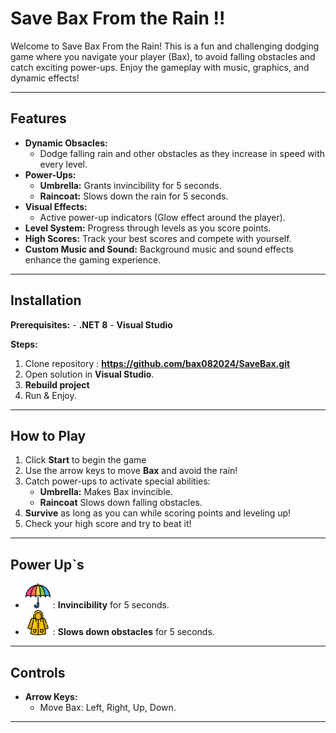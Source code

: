 # Save Bax From the Rain !!

Welcome to Save Bax From the Rain! 
This is a fun and challenging dodging game where you navigate your player (Bax),
to avoid falling obstacles and catch exciting power-ups. 
Enjoy the gameplay with music, graphics, and dynamic effects!

---

## Features

- **Dynamic Obsacles:**
	- Dodge falling rain and other obstacles as they increase in speed with every level.
- **Power-Ups:**
	- **Umbrella:** Grants invincibility for 5 seconds.
	- **Raincoat:** Slows down the rain for 5 seconds.
- **Visual Effects:**
	- Active power-up indicators (Glow effect around the player).
- **Level System:** Progress through levels as you score points.
- **High Scores:** Track your best scores and compete with yourself.
- **Custom Music and Sound:** Background music and sound effects enhance the gaming experience.

---

## Installation

**Prerequisites:**
	- **.NET 8**
	- **Visual Studio**

**Steps:**

1. Clone repository : **https://github.com/bax082024/SaveBax.git**
2. Open solution in **Visual Studio**.
3. **Rebuild project**
4. Run & Enjoy.

---

## How to Play

1. Click **Start** to begin the game
2. Use the arrow keys to move **Bax** and avoid the rain!
3. Catch power-ups to activate special abilities:
	- **Umbrella:** Makes Bax invincible.
	- **Raincoat** Slows down falling obstacles.
4. **Survive** as long as you can while scoring points and leveling up!
5. Check your high score and try to beat it!

---

## Power Up`s
- <img src="Images/umbrella.png" alt="1" width="40"> : **Invincibility** for 5 seconds.
- <img src="Images/raincoat.png" alt="1" width="40"> : **Slows down obstacles** for 5 seconds.

---

## Controls

- **Arrow Keys:**
	- Move Bax: Left, Right, Up, Down.

---




